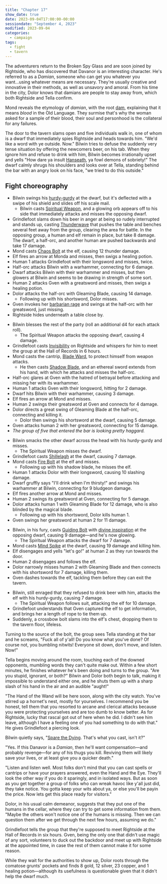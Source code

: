 ```yaml
---
title: "Chapter 17"
show_date: true
date: 2023-09-04T17:00:00-00:00
sessiondate: "September 4, 2023"
modified: 2023-09-04
categories:
  - campaign
tags:
  - fight
  - tavern
---
```


The adventurers return to the Broken Spy Glass and are soon joined by Rightside,
who has discovered that Davanor is an interesting character. He's referred to as
a _Damian_, someone who can get you whatever you want...using whatever means are
necessary. They're usually creative and innovative in their methods, as well
as unsavory and amoral. From his time in the city, Dolor knows that damians are
people to stay away from, which both Rightside and Tella confirm.

Mond reveals the etymology of _damian_, with the root [dam](https://hebrew.jerusalemprayerteam.org/blood/),
explaining that it means _blood_ in the Old Language. They surmise that's why the woman
asked for a sample of their blood, their soul and personhood is the collateral for any failures.

The door to the tavern slams open and five individuals walk in, one of whom is
a dwarf that immediately spies Rightside and heads towards him. "We'd like a word
with ye outside. Now." Bilwin tries to defuse the suddenly very tense situation
by offering the newcomers beer, on his tab. When they ignore him and refuse to
drink with him, Bilwin becomes irrationally upset and yells "How dare ya insult
[Hanseath](https://www.thievesguild.cc/gods/god?godid=240), ya fowl demons of
sobriety!" The dwarf calmly shrugs his shoulders and looks over at Tella, standing
behind the bar with an angry look on his face, "we tried to do this outside."

## Fight choreography

<!-- Round 1 -->
*   Bilwin swings his [hurdy-gurdy](https://en.wikipedia.org/wiki/Hurdy-gurdy) at
    the dwarf, but it's deflected with a swipe of his shield and slides off his scale mail.
    *   Bilwin casts [Spiritual Weapon](https://www.dndbeyond.com/spells/spiritual-weapon),
        and a glowing orb appears off to his side that immediately attacks and
        misses the opposing dwarf.
*   Grindlefoot slams down his beer in anger at being so rudely interrupted and
    stands up, casting [Thunderwave](https://www.dndbeyond.com/spells/thunderwave)
    that pushes the table and benches several feet away from the group, clearing
    the area for battle. In the opposing group, a human and elf remain in place,
    but take 8 damage. The dwarf, a half-orc, and another human are pushed backwards
    and take 17 damage.
*   Mond casts [Chaos Bolt](http://dnd5e.wikidot.com/spell:chaos-bolt) at the elf,
    causing 12 thunder damage.
*   Elf fires an arrow at Monda and misses, then swigs a healing potion.
*   Human 1 attacks Grindlefoot with their longsword and misses, twice.
*   Half-orc attacks Bilwin with a warhammer, connecting for 6 damage.
*   Dwarf attacks Bilwin with their warhammer and misses, but then glowers
    at Bilwin and seems to be drawing in strength of some sort.
*   Human 2 attacks Gven with a greatsword and misses, then swigs a healing potion.
*   Dolor attacks the half-orc with Gleaming Blade, causing 14 damage.
    *   Following up with his shortsword, Dolor misses.
*   Gven invokes her [barbarian rage](https://www.thegamer.com/dungeons-dragons-dnd-barbarian-rage-explained-guide/)
    and swings at the half-orc with her greatsword, just missing.
*   Rightside hides underneath a table close by.

<!-- Round 2 -->
*   Bilwin blesses the rest of the party (roll an additional d4 for each attack roll).
    *   The Spiritual Weapon attacks the opposing dwarf, causing 4 damage.
*   Grindlefoot casts [Invisibility](dndbeyond.com/spells/invisibility)
    on Rightside and whispers for him to meet the group at the Hall of Records in 6 hours.
*   Mond casts the cantrip, [Blade Ward](http://dnd5e.wikidot.com/spell:blade-ward), to
    protect himself from weapon attacks.
    *   He then casts [Shadow Blade](http://dnd5e.wikidot.com/spell:shadow-blade), and an
        ethereal sword extends from his hand, with which he attacks and misses the half-orc.
*   Half-orc glares at Gven with the hatred of betrayal before attacking and missing her
    with its warhammer.
*   Human 1 attacks Gven with their longsword, hitting for 2 damage.
*   Dwarf hits Bilwin with their warhammer, causing 3 damage.
*   Elf fires an arrow at Mond and misses.
*   Human 2 swings their greatsword at Gven and connects for 4 damage.
*   Dolor directs a great swing of Gleaming Blade at the half-orc, connecting
    and killing it.
    *   Dolor then swings his shortsword at the dwarf, causing 5 damage.
*   Gven attacks human 2 with her greatsword, connecting for 15 damage.
*   _The group of five that entered the bar is looking pretty haggard._

<!-- Round 3 -->
*   Bilwin smacks the other dwarf across the head with his hurdy-gurdy and misses.
    *   The Spiritual Weapon misses the dwarf.
*   Grindlefoot casts [Shillelagh](https://www.dndbeyond.com/spells/shillelagh) at
    the dwarf, causing 7 damage.
*   Mond casts [Fire Bolt](https://www.dndbeyond.com/spells/fire-bolt) at the elf
    and misses.
    *   Following up with his shadow blade, he misses the elf.
*   Human 1 attacks Dolor with their longsword, causing 10 slashing damage.
*   Dwarf gruffly says "I'll drink when I'm thirsty!" and swings his warhammer
    at Bilwin, connecting for 9 bludgeon damage.
*   Elf fires another arrow at Mond and misses.
*   Human 2 swings its greatsword at Gven, connecting for 5 damage.
*   Dolor attacks human 1 with Gleaming Blade for 12 damage, who is also blinded
    by the magical blade.
    *   Following up with his shortsword, Dolor kills human 1.
*   Gven swings her greatsword at human 2 for 11 damage.

<!-- Round 4 -->
*   Bilwin, in his fury, casts [Guiding Bolt](https://www.dndbeyond.com/spells/guiding-bolt)
    with [divine inspiration](https://www.5esrd.com/database/classoption/divine-inspiration/)
    at the opposing dwarf, causing 9 damage—and he's now glowing.
    *   The Spiritual Weapon attacks the dwarf for 7 damage.
*   Mond casts [Mind Spike](http://dnd5e.wikidot.com/spell:mind-spike) at the
    dwarf, causing 19 damage and killing him.
*   Elf disengages and yells "let's go!" at human 2 as they run towards the door.
*   Human 2 disengages and follows the elf.
*   Dolor narrowly misses human 2 with Gleaming Blade and then connects with his
    shortsword for 7 damage, killing them.
*   Gven dashes towards the elf, tackling them before they can exit the tavern.

<!-- Round 5 -->
*   Bilwin, still enraged that they refused to drink beer with him, attacks the
    elf with his hurdy-gurdy, causing 7 damage.
    *   The Spiritual Weapon follows suit, attacking the elf for 10 damage.
*   Grindlefoot understands that Gven captured the elf to get information, and brings
    her a length of rope to tie them up.
*   Suddenly, a crossbow bolt slams into the elf's chest, dropping them to the tavern
    floor, lifeless.

Turning to the source of the bolt, the group sees Tella standing at the bar and he
screams, "Fuck all of y'all! Do you know what you've done? Of course not, you bumbling
nitwits! Everyone sit down, don't move, and listen. Now!"

Tella begins moving around the room, touching each of the downed opponents, mumbling
words they can't quite make out. Within a few short minutes, he finishes whatever
he's been doing and turns to the group. "Are you stupid, ignorant, or both?" Bilwin
and Dolor both begin to talk, making it impossible to understand either one, and he
shuts them up with a sharp slash of his hand in the air and an audible "aught!"

"The Hand of the Wand will be here soon, along with the city watch. You've stirred up
a hornet's nest, mostly for yourselves. I recommend you be honest, tell them that
you resorted to arcane and clerical attacks because you were protecting yourselves
and are too dumb to know better. As for Rightside, lucky that rascal got out of here
when he did. I didn't see him leave, although I have a feeling one of you had something
to do with that." He gives Grindlefoot a piercing look.

Bilwin quietly says, "[Spare the Dying](https://www.dndbeyond.com/spells/spare-the-dying).
That's what you cast, isn't it?"

"Yes. If this Danavor is a _Damian_, then he'll want compensation—and probably revenge—for
any of his thugs you kill. Reviving them will likely save your lives, or at least give
you a quicker death."

"Listen and listen well. Most folks don't mind that you can cast spells or cantrips
or have your prayers answered, even the Hand and the Eye. They'll look the
other way if you do it sparingly, and in isolated ways. But as soon as you get together
a group of folks who can wreak havoc like y'all just did, they take notice. You gotta keep
your wits about ya, or else you'll be payin the price. Now lets get this place ready
for visitors."

Dolor, in his usual calm demeanor, suggests that they put one of the humans in the
cellar, where they can try to get some information from them. "Maybe the others won't
notice one of the humans is missing. Then we can question them after we get through
the next few hours, assuming we do."

Grindlefoot tells the group that they're supposed to meet Rightside at the Hall of
Records in six hours. Gven, being the only one that didn't use magic of any sort,
volunteers to duck out the backdoor and meet up with Rightside at the appointed time,
in case the rest of them cannot make it for some reason.

While they wait for the authorities to show up, Dolor roots through the comatose
grunts' pockets and finds 8 gold, 12 silver, 23 copper, and 1 healing potion—although
its usefulness is questionable given that it didn't help the dwarf much.

<!-- https://oatcookies.neocities.org/dndmoney to convert copper, silver, gold, and more into CP -->
<!-- 8g 12s 23c divided 5 ways = 1g 8s 7c per character -->

<!-- em dash: — | kebyoard shortcut = Option + Shift + Dash (-) -->

